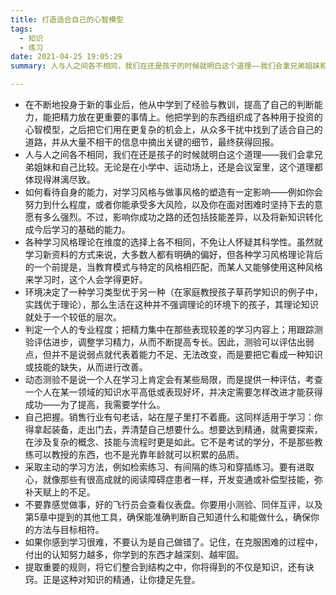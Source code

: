```yaml
---
title: 打造适合自己的心智模型
tags:
  - 知识
  - 练习
date: 2021-04-25 19:05:29
summary: 人与人之间各不相同，我们在还是孩子的时候就明白这个道理——我们会拿兄弟姐妹和自己比较。

---
```


- 在不断地投身于新的事业后，他从中学到了经验与教训，提高了自己的判断能力，能把精力放在更重要的事情上。他把学到的东西组织成了各种用于投资的心智模型，之后把它们用在更复杂的机会上，从众多干扰中找到了适合自己的道路，并从大量不相干的信息中摘出关键的细节，最终获得回报。
- 人与人之间各不相同，我们在还是孩子的时候就明白这个道理——我们会拿兄弟姐妹和自己比较。无论是在小学中、运动场上，还是会议室里，这个道理都体现得淋漓尽致。
- 如何看待自身的能力，对学习风格与做事风格的塑造有一定影响——例如你会努力到什么程度，或者你能承受多大风险，以及你在面对困难时坚持下去的意愿有多么强烈。不过，影响你成功之路的还包括技能差异，以及将新知识转化成今后学习的基础的能力。
- 各种学习风格理论在维度的选择上各不相同，不免让人怀疑其科学性。虽然就学习新资料的方式来说，大多数人都有明确的偏好，但各种学习风格理论背后的一个前提是，当教育模式与特定的风格相匹配，而某人又能够使用这种风格来学习时，这个人会学得更好。
- 环境决定了一种学习类型优于另一种（在家庭教授孩子草药学知识的例子中，实践优于理论），那么生活在这种并不强调理论的环境下的孩子，其理论知识就处于一个较低的层次。
- 判定一个人的专业程度；把精力集中在那些表现较差的学习内容上；用跟踪测验评估进步，调整学习精力，从而不断提高专长。因此，测验可以评估出弱点，但并不是说弱点就代表着能力不足、无法改变，而是要把它看成一种知识或技能的缺失，从而进行改善。
- 动态测验不是说一个人在学习上肯定会有某些局限，而是提供一种评估，考查一个人在某一领域的知识水平高低或表现好坏，并决定需要怎样改进才能获得成功——为了提高，我需要学什么。
- 自己把握。销售行业有句老话，站在屋子里打不着鹿。这同样适用于学习：你得拿起装备，走出门去，弄清楚自己想要什么。想要达到精通，就需要探索，在涉及复杂的概念、技能与流程时更是如此。它不是考试的学分，不是那些教练可以教授的东西，也不是光靠年龄就可以积累的品质。
- 采取主动的学习方法，例如检索练习、有间隔的练习和穿插练习。要有进取心，就像那些有很高成就的阅读障碍症患者一样，开发变通或补偿型技能，弥补天赋上的不足。
- 不要靠感觉做事，好的飞行员会查看仪表盘。你要用小测验、同伴互评，以及第5章中提到的其他工具，确保能准确判断自己知道什么和能做什么，确保你的方法与目标相符。
- 如果你感到学习很难，不要认为是自己做错了。记住，在克服困难的过程中，付出的认知努力越多，你学到的东西才越深刻、越牢固。
- 提取重要的规则，将它们整合到结构之中，你将得到的不仅是知识，还有诀窍。正是这种对知识的精通，让你捷足先登。